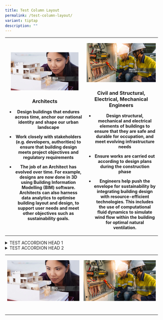 ```yaml
---
title: Test Column Layout
permalink: /test-column-layout/
variant: tiptap
description: ""
---
```

<table>
<tbody>
<tr>
<th rowspan="1" colspan="1">
<p></p>
<div class="isomer-image-wrapper">
<img style="width: 90%;" height="auto" width="100%" alt="Architects" src="/images/architects.jpg">
</div>
<p></p>
<h3>Architects</h3>
<p></p>
<ul data-tight="true" class="tight">
<li>
<p>Design buildings that endures across time, anchor our national identity
and shape our urban landscape</p>
</li>
<li>
<p>Work closely with stakeholders (e.g. developers, authorities) to ensure
that building design meets project objectives and regulatory requirements</p>
</li>
<li>
<p>The job of an Architect has evolved over time. For example, designs are
now done in 3D using Building Information Modelling (BIM) software. Architects
can also harness data analytics to optimise building layout and design,
to support user needs and meet other objectives such as sustainability
goals.</p>
</li>
</ul>
<p></p>
</th>
<th rowspan="1" colspan="1">
<p></p>
<div class="isomer-image-wrapper">
<img style="width: 100%;" height="auto" width="100%" alt="Civil and Structural/Electrical/Mechanical Engineers" src="/images/civil_structural_electrical_mechanical_engineers.jpg">
</div>
<p></p>
<h3>Civil and Structural, Electrical, Mechanical Engineers</h3>
<ul data-tight="true" class="tight">
<li>
<p>Design structural, mechanical and electrical elements of buildings to
ensure that they are safe and durable for occupation, and meet evolving
infrastructure needs</p>
</li>
<li>
<p>Ensure works are carried out according to design plans during the construction
phase</p>
</li>
<li>
<p>Engineers help push the envelope for sustainability by integrating building
design with resource-efficient technologies. This includes the use of computational
fluid dynamics to simulate wind flow within the building for optimal natural
ventilation.</p>
</li>
</ul>
<p></p>
</th>
</tr>
</tbody>
</table>
<div data-type="detailGroup" class="isomer-accordion isomer-accordion-white">
<details class="isomer-details">
<summary>TEST ACCORDION HEAD 1</summary>
<div data-type="detailsContent" class="isomer-details-content">
<p></p>
<div class="isomer-image-wrapper">
<img style="width: 100%;" height="auto" width="100%" alt="" src="/images/architects.jpg">
</div>
<p></p>
<ul data-tight="true" class="tight">
<li>
<p>Text 1</p>
<ul data-tight="true" class="tight">
<li>
<p>Text 2</p>
</li>
<li>
<p>Text 3</p>
</li>
</ul>
</li>
<li>
<p>Lorem ipsum</p>
</li>
</ul>
<p></p>
<p></p>
</div>
</details>
<details class="isomer-details">
<summary>TEST ACCORDION HEAD 2</summary>
<div data-type="detailsContent" class="isomer-details-content">
<p>TEST ACCORDION BODY 2</p>
</div>
</details>
</div>
<p></p>
<p></p>
<p></p>
<table>
<tbody>
<tr>
<th rowspan="1" colspan="1">
<p></p>
<div class="isomer-image-wrapper">
<img style="width: 100%" height="auto" width="100%" alt="" src="/images/architects.jpg">
</div>
</th>
<th rowspan="1" colspan="1">
<p></p>
<div class="isomer-image-wrapper">
<img style="width: 100%" height="auto" width="100%" alt="" src="/images/civil_structural_electrical_mechanical_engineers.jpg">
</div>
</th>
</tr>
<tr>
<td rowspan="1" colspan="1">
<p></p>
</td>
<td rowspan="1" colspan="1">
<p></p>
</td>
</tr>
<tr>
<td rowspan="1" colspan="1">
<p></p>
</td>
<td rowspan="1" colspan="1">
<p></p>
</td>
</tr>
</tbody>
</table>
<p></p>